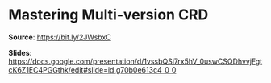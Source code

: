 # Mastering Multi-version CRD

**Source**: https://bit.ly/2JWsbxC

**Slides**: https://docs.google.com/presentation/d/1vssbQSi7rx5hV_0uswCSQDhvvjFgtcK6Z1EC4PGGthk/edit#slide=id.g70b0e613c4_0_0

